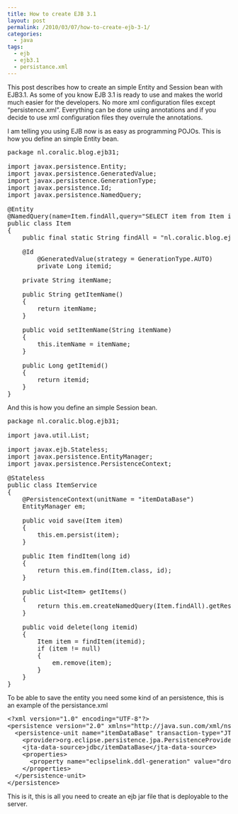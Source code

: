 ```yaml
---
title: How to create EJB 3.1
layout: post
permalink: /2010/03/07/how-to-create-ejb-3-1/
categories:
  - java
tags:
  - ejb
  - ejb3.1
  - persistance.xml
---
```

This post describes how to create an simple Entity and Session bean with EJB3.1. As some of you know EJB 3.1 is ready to use and makes the world much easier for the developers. <!--more-->No more xml configuration files except “persistence.xml”. Everything can be done using annotations and if you decide to use xml configuration files they overrule the annotations.

  
I am telling you using EJB now is as easy as programming POJOs. This is how you define an simple Entity bean.

<pre class="brush: java; title: ; notranslate" title="">package nl.coralic.blog.ejb31;

import javax.persistence.Entity;
import javax.persistence.GeneratedValue;
import javax.persistence.GenerationType;
import javax.persistence.Id;
import javax.persistence.NamedQuery;

@Entity
@NamedQuery(name=Item.findAll,query="SELECT item from Item item")
public class Item
{
	public final static String findAll = "nl.coralic.blog.ejb31.findAll";

	@Id
    	@GeneratedValue(strategy = GenerationType.AUTO)
    	private Long itemid;

	private String itemName;

	public String getItemName()
	{
		return itemName;
	}

	public void setItemName(String itemName)
	{
		this.itemName = itemName;
	}

	public Long getItemid()
	{
		return itemid;
	}
}
</pre>

And this is how you define an simple Session bean.

<pre class="brush: java; title: ; notranslate" title="">package nl.coralic.blog.ejb31;

import java.util.List;

import javax.ejb.Stateless;
import javax.persistence.EntityManager;
import javax.persistence.PersistenceContext;

@Stateless
public class ItemService
{
	@PersistenceContext(unitName = "itemDataBase")
	EntityManager em;

	public void save(Item item)
	{
		this.em.persist(item);
	}

	public Item findItem(long id)
	{
		return this.em.find(Item.class, id);
	}

	public List&lt;Item&gt; getItems()
	{
		return this.em.createNamedQuery(Item.findAll).getResultList();
	}

	public void delete(long itemid)
	{
		Item item = findItem(itemid);
		if (item != null)
		{
			em.remove(item);
		}
	}
}
</pre>

To be able to save the entity you need some kind of an persistence, this is an example of the persistance.xml

<pre class="brush: xml; title: ; notranslate" title="">&lt;?xml version="1.0" encoding="UTF-8"?&gt;
&lt;persistence version="2.0" xmlns="http://java.sun.com/xml/ns/persistence" xmlns:xsi="http://www.w3.org/2001/XMLSchema-instance" xsi:schemaLocation="http://java.sun.com/xml/ns/persistence http://java.sun.com/xml/ns/persistence/persistence_2_0.xsd"&gt;
  &lt;persistence-unit name="itemDataBase" transaction-type="JTA"&gt;
    &lt;provider&gt;org.eclipse.persistence.jpa.PersistenceProvider&lt;/provider&gt;
    &lt;jta-data-source&gt;jdbc/itemDataBase&lt;/jta-data-source&gt;
    &lt;properties&gt;
      &lt;property name="eclipselink.ddl-generation" value="drop-and-create-tables"/&gt;
    &lt;/properties&gt;
  &lt;/persistence-unit&gt;
&lt;/persistence&gt;
</pre>

This is it, this is all you need to create an ejb jar file that is deployable to the server.